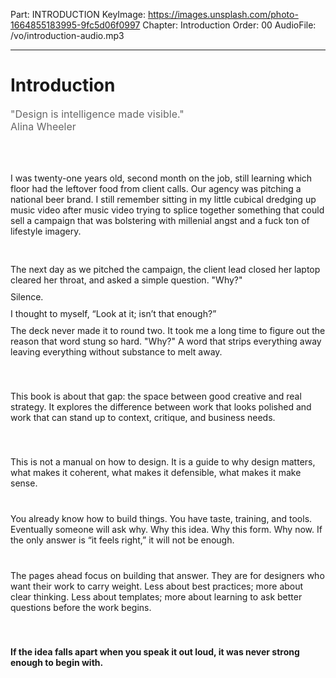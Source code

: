 Part: INTRODUCTION
KeyImage: https://images.unsplash.com/photo-1664855183995-9fc5d06f0997
Chapter: Introduction
Order: 00
AudioFile: /vo/introduction-audio.mp3

---

# Introduction

<div class="quote-text" style="color:#666; font-size: 1rem; max-width: 34rem; text-align:left">
  "Design is intelligence made visible."
</div>
<div class="quote-publisher" style="color:#666; font-size: 1rem; max-width: 34rem; text-align:left">
  Alina Wheeler 
</div>

<div style="height: 50px;"></div>

I was twenty-one years old, second month on the job, still learning which floor had the leftover food from client calls. Our agency was pitching a national beer brand. I still remember sitting in my little cubical dredging up music video after music video trying to splice together something that could sell a campaign that was bolstering with millenial angst and a fuck ton of lifestyle imagery.

<div style="height: 30px;"></div>
The next day as we pitched the campaign, the client lead closed her laptop cleared her throat, and asked a simple question. "Why?"
<div style="height: 10px;"></div>
Silence. 
<div style="height: 10px;"></div>
I thought to myself, “Look at it; isn’t that enough?” 
<div style="height: 10px;"></div>
The deck never made it to round two. It took me a long time to figure out the reason that word stung so hard. "Why?" A word that strips everything away leaving everything without substance to melt away.

<div style="height: 40px;"></div>

This book is about that gap: the space between good creative and real strategy. It explores the difference between work that looks polished and work that can stand up to context, critique, and business needs.

<div style="height: 40px;"></div>
This is not a manual on how to design. It is a guide to why design matters, what makes it coherent, what makes it defensible, what makes it make sense.
<div style="height: 40px;"></div>
You already know how to build things. You have taste, training, and tools. Eventually someone will ask why. Why this idea. Why this form. Why now. If the only answer is “it feels right,” it will not be enough.
<div style="height: 40px;"></div>
The pages ahead focus on building that answer. They are for designers who want their work to carry weight. Less about best practices; more about clear thinking. Less about templates; more about learning to ask better questions before the work begins.

<div style="height: 40px;"></div>

**If the idea falls apart when you speak it out loud, it was never strong enough to begin with.**

<div style="height: 100px;"></div>
